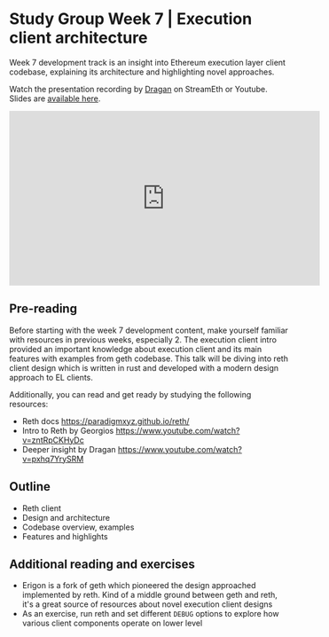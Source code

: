 # Study Group Week 7 | Execution client architecture

Week 7 development track is an insight into Ethereum execution layer client codebase, explaining its architecture and highlighting novel approaches. 

Watch the presentation recording by [Dragan](https://twitter.com/rakitadragan) on StreamEth or Youtube. Slides are [available here](https://github.com/eth-protocol-fellows/protocol-studies/blob/main/docs/eps/presentations/week7-dev.pdf). 

<iframe width="560" height="315" src="https://www.youtube.com/embed/ibcsc5cv-vc?si=mTR7ReFUZo3vFtJD" title="YouTube video player" frameborder="0" allow="accelerometer; autoplay; clipboard-write; encrypted-media; gyroscope; picture-in-picture; web-share" referrerpolicy="strict-origin-when-cross-origin" allowfullscreen></iframe>

## Pre-reading

Before starting with the week 7 development content, make yourself familiar with resources in previous weeks, especially 2. The execution client intro provided an important knowledge about execution client and its main features with examples from geth codebase. This talk will be diving into reth client design which is written in rust and developed with a modern design approach to EL clients. 

Additionally, you can read and get ready by studying the following resources:

- Reth docs https://paradigmxyz.github.io/reth/
- Intro to Reth by Georgios https://www.youtube.com/watch?v=zntRpCKHyDc
- Deeper insight by Dragan https://www.youtube.com/watch?v=pxhq7YrySRM

## Outline

- Reth client 
- Design and architecture
- Codebase overview, examples 
- Features and highlights 

## Additional reading and exercises 

- Erigon is a fork of geth which pioneered the design approached implemented by reth. Kind of a middle ground between geth and reth, it's a great source of resources about novel execution client designs
- As an exercise, run reth and set different `DEBUG` options to explore how various client components operate on lower level
